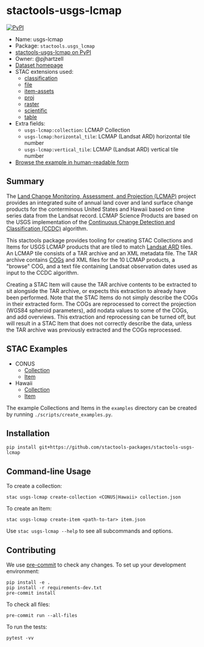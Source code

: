 # stactools-usgs-lcmap

[![PyPI](https://img.shields.io/pypi/v/stactools-usgs-lcmap)](https://pypi.org/project/stactools-usgs-lcmap/)

- Name: usgs-lcmap
- Package: `stactools.usgs_lcmap`
- [stactools-usgs-lcmap on PyPI](https://pypi.org/project/stactools-usgs-lcmap/)
- Owner: @pjhartzell
- [Dataset homepage](https://www.usgs.gov/special-topics/lcmap)
- STAC extensions used:
  - [classification](https://github.com/stac-extensions/classification)
  - [file](https://github.com/stac-extensions/file)
  - [item-assets](https://github.com/stac-extensions/item-assets)
  - [proj](https://github.com/stac-extensions/projection/)
  - [raster](https://github.com/stac-extensions/raster)
  - [scientific](https://github.com/stac-extensions/scientific)
  - [table](https://github.com/stac-extensions/table)
- Extra fields:
  - `usgs-lcmap:collection`: LCMAP Collection
  - `usgs-lcmap:horizontal_tile`: LCMAP (Landsat ARD) horizontal tile number
  - `usgs-lcmap:vertical_tile`: LCMAP (Landsat ARD) vertical tile number
- [Browse the example in human-readable form](https://radiantearth.github.io/stac-browser/#/external/raw.githubusercontent.com/stactools-packages/usgs-lcmap/main/examples/catalog.json)

## Summary

The [Land Change Monitoring, Assessment, and Projection (LCMAP)](https://www.usgs.gov/special-topics/lcmap) project provides an integrated suite of annual land cover and land surface change products for the conterminous United States and Hawaii based on time series data from the Landsat record. LCMAP Science Products are based on the USGS implementation of the [Continuous Change Detection and Classification (CCDC)](https://doi.org/10.1016/j.rse.2014.01.011) algorithm.

This stactools package provides tooling for creating STAC Collections and Items for USGS LCMAP products that are tiled to match [Landsat ARD](https://www.usgs.gov/landsat-missions/landsat-us-analysis-ready-data) tiles. An LCMAP tile consists of a TAR archive and an XML metadata file. The TAR archive contains [COGs](https://www.cogeo.org/) and XML files for the 10 LCMAP products, a "browse" COG, and a text file containing Landsat observation dates used as input to the CCDC algorithm.

Creating a STAC Item will cause the TAR archive contents to be extracted to sit alongside the TAR archive, or expects this extraction to already have been performed. Note that the STAC Items do not simply describe the COGs in their extracted form. The COGs are reprocessed to correct the projection (WGS84 spheroid parameters), add nodata values to some of the COGs, and add overviews. This extraction and reprocessing can be turned off, but will result in a STAC Item that does not correctly describe the data, unless the TAR archive was previously extracted and the COGs reprocessed.

## STAC Examples

- CONUS
  - [Collection](examples/usgs-lcmap-conus/collection.json)
  - [Item](examples/usgs-lcmap-conus/LCMAP_CU_001004_1999_V13_CCDC/LCMAP_CU_001004_1999_V13_CCDC.json)
- Hawaii
  - [Collection](examples/usgs-lcmap-hawaii/collection.json)
  - [Item](examples/usgs-lcmap-hawaii/LCMAP_HI_000000_2020_V10_CCDC/LCMAP_HI_000000_2020_V10_CCDC.json)

The example Collections and Items in the `examples` directory can be created by running `./scripts/create_examples.py`.

## Installation

```shell
pip install git+https://github.com/stactools-packages/stactools-usgs-lcmap
```

## Command-line Usage

To create a collection:

```shell
stac usgs-lcmap create-collection <CONUS|Hawaii> collection.json
```

To create an Item:

```shell
stac usgs-lcmap create-item <path-to-tar> item.json
```

Use `stac usgs-lcmap --help` to see all subcommands and options.

## Contributing

We use [pre-commit](https://pre-commit.com/) to check any changes.
To set up your development environment:

```shell
pip install -e .
pip install -r requirements-dev.txt
pre-commit install
```

To check all files:

```shell
pre-commit run --all-files
```

To run the tests:

```shell
pytest -vv
```
